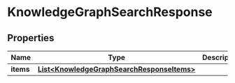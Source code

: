

# KnowledgeGraphSearchResponse

## Properties

Name | Type | Description | Notes
------------ | ------------- | ------------- | -------------
**items** | [**List&lt;KnowledgeGraphSearchResponseItems&gt;**](KnowledgeGraphSearchResponseItems.md) |  | 



